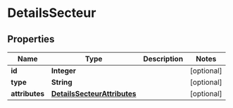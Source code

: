 # DetailsSecteur

## Properties
Name | Type | Description | Notes
------------ | ------------- | ------------- | -------------
**id** | **Integer** |  |  [optional]
**type** | **String** |  |  [optional]
**attributes** | [**DetailsSecteurAttributes**](DetailsSecteurAttributes.md) |  |  [optional]

